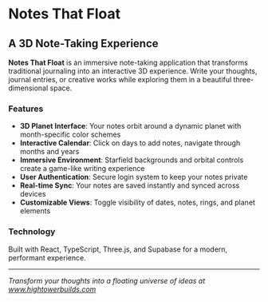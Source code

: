 # Notes That Float

## A 3D Note-Taking Experience

**Notes That Float** is an immersive note-taking application that transforms traditional journaling into an interactive 3D experience. Write your thoughts, journal entries, or creative works while exploring them in a beautiful three-dimensional space.

### Features

- **3D Planet Interface**: Your notes orbit around a dynamic planet with month-specific color schemes
- **Interactive Calendar**: Click on days to add notes, navigate through months and years
- **Immersive Environment**: Starfield backgrounds and orbital controls create a game-like writing experience
- **User Authentication**: Secure login system to keep your notes private
- **Real-time Sync**: Your notes are saved instantly and synced across devices
- **Customizable Views**: Toggle visibility of dates, notes, rings, and planet elements

### Technology

Built with React, TypeScript, Three.js, and Supabase for a modern, performant experience.

---

*Transform your thoughts into a floating universe of ideas at www.hightowerbuilds.com* 